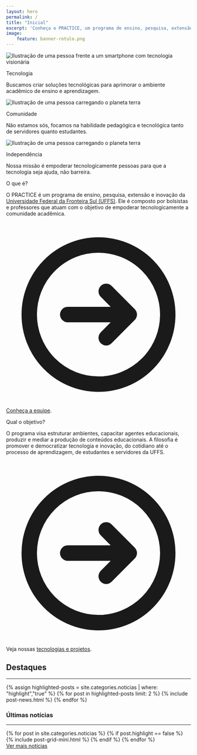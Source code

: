 ```yaml
---
layout: hero
permalink: /
title: "Inicial"
excerpt: 'Conheça o PRACTICE, um programa de ensino, pesquisa, extensão e inovação da Universidade Federal da Fronteira Sul (UFFS), composto por bolsistas e professores que atuam com o objetivo de empoderar tecnologicamente a comunidade acadêmica.'
image:
    feature: banner-rotulo.png
---
```


<section class="fdb-block">
    <div class="container">
        <div class="row text-center justify-content-center mt-5">
            <div class="col-12 col-sm-4 col-xl-3 m-md-auto">
                <img src="/images/illustrations/undraw_visionary_technology.svg" class="h-36 mx-auto mb-8" title="Ilustração de uma pessoa frente a um smartphone com tecnologia visionária"/>
                <p class="font-light text-2xl">Tecnologia</p>
                <p class="text-sm">Buscamos criar soluções tecnológicas para aprimorar o ambiente acadêmico de ensino e aprendizagem.</p>
            </div>
            <div class="col-12 col-sm-4 col-xl-3 m-auto pt-4 pt-sm-0">
                <img src="/images/illustrations/undraw_the_world_is_mine.svg" class="h-40 mx-auto mb-4 " title="Ilustração de uma pessoa carregando o planeta terra"/>
                <p class="font-light text-2xl">Comunidade</p>
                <p class="text-sm">Não estamos sós, focamos na habilidade pedagógica e tecnológica tanto de servidores quanto estudantes.</p>
            </div>
            <div class="col-12 col-sm-4 col-xl-3 m-auto pt-4 pt-sm-0">
                <img src="/images/illustrations/undraw_powerful.svg" class="w-42 mx-auto mb-6" title="Ilustração de uma pessoa carregando o planeta terra"/>
                <p class="font-light text-2xl">Independência</p>
                <p class="text-sm">Nossa missão é empoderar tecnologicamente pessoas para que a tecnologia seja ajuda, não barreira.</p>
            </div>
        </div>
    </div>
</section>

<section class="text-gray-600 body-font">
    <div class="container mx-auto flex px-5 py-5 md:flex-row flex-col items-center">
        <div class="lg:max-w-lg lg:w-full md:w-1/2 w-5/6 mb-10 md:mb-0">
            <lottie-player src="https://assets6.lottiefiles.com/packages/lf20_yoatyllj.json" background="transparent" speed="1"  style="width: 100%; height: auto;" loop autoplay></lottie-player>
        </div>
        <div class="lg:flex-grow md:w-1/2 lg:pl-24 md:pl-16 flex flex-col md:items-start md:text-left items-center ">
            <p class="font-extralight text-3xl">O que é?</p>
            <p class="mb-8 leading-relaxed text-gray-600">
                O PRACTICE é um programa de ensino, pesquisa, extensão e inovação da <a href="https://www.uffs.edu.br">Universidade Federal da Fronteira Sul (UFFS)</a>. Ele é composto por bolsistas e professores que atuam com o objetivo de empoderar tecnologicamente a comunidade acadêmica.
            </p>
            <p class="text-sm text-gray-400">
                <svg xmlns="http://www.w3.org/2000/svg" class="h-6 w-6 inline-block" fill="none" viewBox="0 0 24 24" stroke="currentColor">
                    <path stroke-linecap="round" stroke-linejoin="round" stroke-width="2" d="M13 9l3 3m0 0l-3 3m3-3H8m13 0a9 9 0 11-18 0 9 9 0 0118 0z" />
                </svg>
                <a href="/equipe" class="text-gray-400 no-underline">Conheça a equipe</a>.
            </p>
        </div>
    </div>
</section>

<section class="text-gray-600 body-font">
    <div class="container mx-auto flex px-5 py-5 md:flex-row flex-col items-center">
        <div class="lg:flex-grow md:w-1/2 lg:pr-24 md:pr-16 flex flex-col md:items-start md:text-left mb-16 md:mb-0 items-center">
            <p class="font-extralight text-3xl">Qual o objetivo?</p>
            <p class="mb-8 leading-relaxed  text-gray-600">
                O programa visa estruturar ambientes, capacitar agentes educacionais, produzir e mediar a produção de conteúdos educacionais. A filosofia é promover e democratizar tecnologia e inovação, do cotidiano até o processo de aprendizagem, de estudantes e servidores da UFFS.
            </p>
            <p class="text-sm text-gray-400">
                <svg xmlns="http://www.w3.org/2000/svg" class="h-6 w-6 inline-block" fill="none" viewBox="0 0 24 24" stroke="currentColor">
                    <path stroke-linecap="round" stroke-linejoin="round" stroke-width="2" d="M13 9l3 3m0 0l-3 3m3-3H8m13 0a9 9 0 11-18 0 9 9 0 0118 0z" />
                </svg>
                Veja nossas <a href="/tecnologias" class="text-gray-400 no-underline">tecnologias e projetos</a>.
            </p>
        </div>
        <div class="lg:max-w-lg lg:w-full md:w-1/2 w-5/6">
            <lottie-player src="https://assets1.lottiefiles.com/packages/lf20_2n1snrke.json"  background="transparent"  speed="1"  style="width: 90%; height: auto;"  loop autoplay></lottie-player>
        </div>
    </div>
</section>


<h2 class="mt-10">Destaques</h2>
<hr />

<section class="text-gray-600 body-font overflow-hidden">
    <div class="py-8 mx-auto">
        <div class="flex flex-wrap -m-12">
            {% assign highlighted-posts = site.categories.noticias | where: "highlight","true" %}
            {% for post in highlighted-posts limit: 2 %}
            {% include post-news.html %}
            {% endfor %}
        </div>
    </div>
</section>

<h3 class="mt-24">Últimas notícias</h3>
<hr />

<section class="text-gray-600 body-font">
    <div class="py-2 mx-auto">
        <div class="flex flex-wrap -m-4">
            {% for post in site.categories.noticias %}
            {% if post.highlight == false %}
            {% include post-grid-mini.html %}
            {% endif %}
            {% endfor %}
        </div>
        <a href="/noticias" class="mt-4">Ver mais notícias</a>
    </div>
</section>